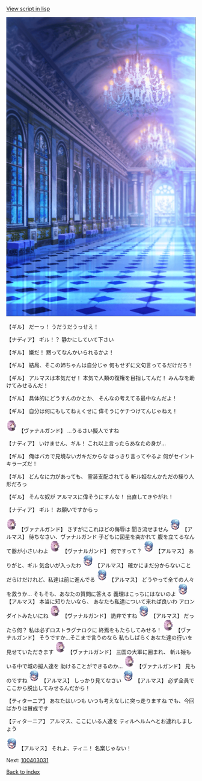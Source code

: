 [View script in lisp](../scripts/100403020.txt)

![mamon_room.png](../images/backgrounds/mamon_room.png)

【ギル】
だーっ！
うだうだうっせえ！

【ナディア】
ギル！？
静かにしていて下さい

【ギル】
嫌だ！
黙ってなんかいられるかよ！

【ギル】
結局、そこの姉ちゃんは自分じゃ
何もせずに文句言ってるだけだろ！

【ギル】
アルマスは本気だぜ！
本気で人類の復権を目指してんだ！
みんなを助けてみせるんだ！

【ギル】
具体的にどうすんのかとか、
そんなの考えてる最中なんだよ！

【ギル】
自分は何にもしてねぇくせに
偉そうにケチつけてんじゃねえ！

<img src="../images/units/3601111.png" alt="3601111.png" height="34"/>
【ヴァナルガンド】
…うるさい擬人ですね

【ナディア】
いけません、ギル！
これ以上言ったらあなたの身が…

【ギル】
俺はバカで見境ないガキだからな
はっきり言ってやるよ
何がセイントキラーズだ！

【ギル】
どんなに力があっても、
霊装支配されてる
斬ル姫なんかただの操り人形だろっ

【ギル】
そんな奴が
アルマスに偉そうにすんな！
出直してきやがれ！

【ナディア】
ギル！
お願いですからっ

<img src="../images/units/3601111.png" alt="3601111.png" height="34"/>
【ヴァナルガンド】
さすがにこれほどの侮辱は
聞き流せません

<img src="../images/units/3103811.png" alt="3103811.png" height="34"/>
【アルマス】
待ちなさい、ヴァナルガンド
子どもに図星を突かれて
腹を立てるなんて器が小さいわよ

<img src="../images/units/3601111.png" alt="3601111.png" height="34"/>
【ヴァナルガンド】
何ですって？

<img src="../images/units/3103811.png" alt="3103811.png" height="34"/>
【アルマス】
ありがと、ギル
気合いが入ったわ

<img src="../images/units/3103811.png" alt="3103811.png" height="34"/>
【アルマス】
確かにまだ分からないこと
だらけだけれど、私達は前に進んでる

<img src="../images/units/3103811.png" alt="3103811.png" height="34"/>
【アルマス】
どうやって全ての人々を救うか…
そもそも、あなたの質問に答える
義理はこっちにはないのよ

<img src="../images/units/3103811.png" alt="3103811.png" height="34"/>
【アルマス】
本当に知りたいなら、
あなたも私達について来れば良いわ
アロンダイトみたいにね

<img src="../images/units/3601111.png" alt="3601111.png" height="34"/>
【ヴァナルガンド】
詭弁ですね

<img src="../images/units/3103811.png" alt="3103811.png" height="34"/>
【アルマス】
だったら何？
私は必ずロストラグナロクに
終焉をもたらしてみせる！

<img src="../images/units/3601111.png" alt="3601111.png" height="34"/>
【ヴァナルガンド】
そうですか…そこまで言うのなら
私もしばらくあなた達の行いを
見せていただきます

<img src="../images/units/3601111.png" alt="3601111.png" height="34"/>
【ヴァナルガンド】
三国の大軍に囲まれ、
斬ル姫もいる中で城の擬人達を
助けることができるのか…

<img src="../images/units/3601111.png" alt="3601111.png" height="34"/>
【ヴァナルガンド】
見ものですね

<img src="../images/units/3103811.png" alt="3103811.png" height="34"/>
【アルマス】
しっかり見てなさい

<img src="../images/units/3103811.png" alt="3103811.png" height="34"/>
【アルマス】
必ず全員で
ここから脱出してみせるんだから！

【ティターニア】
あなたはいつも
いつも考えなしに突っ走りますね
でも、今回ばかりは賛成です

【ティターニア】
アルマス、ここにいる人達を
ティルヘルムへとお連れしましょう

<img src="../images/units/3103811.png" alt="3103811.png" height="34"/>
【アルマス】
それよ、ティニ！
名案じゃない！


Next: [100403031](100403031.md)

[Back to index](index.md)
